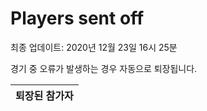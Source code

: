 # Players sent off
최종 업데이트: 2020년 12월 23일 16시 25분


경기 중 오류가 발생하는 경우 자동으로 퇴장됩니다.


| 퇴장된 참가자 |
|:---:|